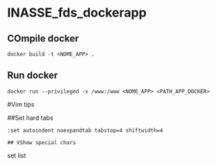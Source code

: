 # INASSE_fds_dockerapp


## COmpile docker
```
docker build -t <NOME_APP> .
```

## Run docker
```
docker run --privileged -v /www:/www <NOME_APP> <PATH_APP_DOCKER>
```

#Vim tips

##Set hard tabs
```
:set autoindent noexpandtab tabstop=4 shiftwidth=4

## VShow special chars
```
set list
```
